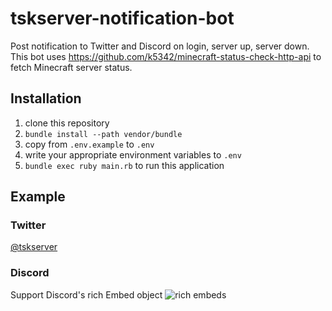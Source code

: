 # tskserver-notification-bot
Post notification to Twitter and Discord on login, server up, server down.
This bot uses https://github.com/k5342/minecraft-status-check-http-api to fetch Minecraft server status.

## Installation
1. clone this repository
2. `bundle install --path vendor/bundle`
3. copy from `.env.example` to `.env`
4. write your appropriate environment variables to `.env`
5. `bundle exec ruby main.rb` to run this application

## Example

### Twitter
[@tskserver](https://twitter.com/tskserver)

### Discord
Support Discord's rich Embed object
![rich embeds](https://pbs.twimg.com/media/DQ-jQmTVwAI9oWr.jpg:large)
